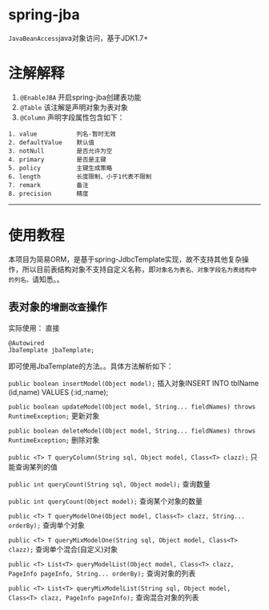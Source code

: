 # spring-jba
`JavaBeanAccess`java对象访问，基于JDK1.7+


# 注解解释 #
1. `@EnableJBA` 开启spring-jba创建表功能
2. `@Table` 该注解是声明对象为表对象
3. `@Column` 声明字段属性包含如下：
```
1. value           列名-暂时无效
2. defaultValue    默认值
3. notNull         是否允许为空
4. primary         是否是主键
5. policy          主键生成策略
6. length          长度限制，小于1代表不限制
7. remark          备注
8. precision       精度
```
----------
# 使用教程
本项目为简易ORM，是基于spring-JdbcTemplate实现，故不支持其他复杂操作，所以目前表结构对象不支持自定义名称，即`对象名为表名、对象字段名为表结构中的列名。`请知悉。。

## 表对象的`增删改查`操作
实际使用：
直接
```
@Autowired
JbaTemplate jbaTemplate;
```
即可使用JbaTemplate的方法。。具体方法解析如下：

`public boolean insertModel(Object model);` 插入对象INSERT INTO tblName (id,name) VALUES (:id,:name);
 
`public boolean updateModel(Object model, String... fieldNames) throws RuntimeException;`  更新对象

`public boolean deleteModel(Object model, String... fieldNames) throws RuntimeException;` 删除对象

`public <T> T queryColumn(String sql, Object model, Class<T> clazz);` 只能查询某列的值

`public int queryCount(String sql, Object model);` 查询数量

`public int queryCount(Object model);` 查询某个对象的数量

`public <T> T queryModelOne(Object model, Class<T> clazz, String... orderBy);` 查询单个对象

`public <T> T queryMixModelOne(String sql, Object model, Class<T> clazz);` 查询单个混合(自定义)对象

`public <T> List<T> queryModelList(Object model, Class<T> clazz, PageInfo pageInfo, String... orderBy);` 查询对象的列表
 
`public <T> List<T> queryMixModelList(String sql, Object model, Class<T> clazz, PageInfo pageInfo);` 查询混合对象的列表


